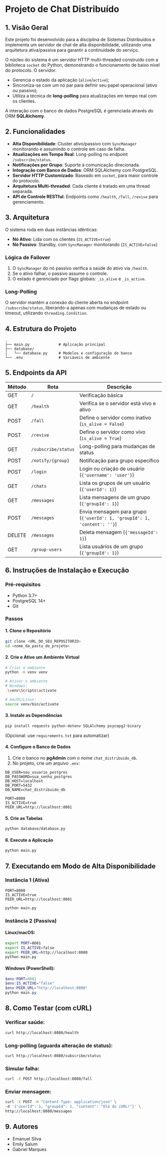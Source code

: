 
# Projeto de Chat Distribuído

## 1. Visão Geral

Este projeto foi desenvolvido para a disciplina de Sistemas Distribuídos e implementa um servidor de chat de alta disponibilidade, utilizando uma arquitetura ativa/passiva para garantir a continuidade do serviço.

O núcleo do sistema é um servidor HTTP multi-threaded construído com a biblioteca `socket` do Python, demonstrando o funcionamento de baixo nível do protocolo. O servidor:

- Gerencia o estado da aplicação (`alive`/`active`);
- Sincroniza-se com um nó par para definir seu papel operacional (ativo ou passivo);
- Utiliza a técnica de **long-polling** para atualizações em tempo real com os clientes.

A interação com o banco de dados PostgreSQL é gerenciada através do ORM **SQLAlchemy**.

## 2. Funcionalidades

- **Alta Disponibilidade**: Cluster ativo/passivo com `SyncManager` monitorando e assumindo o controle em caso de falha.
- **Atualizações em Tempo Real**: Long-polling no endpoint `/subscribe/status`.
- **Notificações por Grupo**: Suporte à comunicação direcionada.
- **Integração com Banco de Dados**: ORM SQLAlchemy com PostgreSQL.
- **Servidor HTTP Customizado**: Baseado em `socket`, para maior controle do protocolo.
- **Arquitetura Multi-threaded**: Cada cliente é tratado em uma thread separada.
- **API de Controle RESTful**: Endpoints como `/health`, `/fall`, `/revive` para gerenciamento.

## 3. Arquitetura

O sistema roda em duas instâncias idênticas:

- **Nó Ativo**: Lida com os clientes (`IS_ACTIVE=true`)
- **Nó Passivo**: Standby, com `SyncManager` monitorando (`IS_ACTIVE=false`)

### Lógica de Failover

1. O `SyncManager` do nó passivo verifica a saúde do ativo via `/health`.
2. Se o ativo falhar, o passivo assume o controle.
3. O estado é gerenciado por flags globais: `_is_alive` e `_is_active`.

### Long-Polling

O servidor mantém a conexão do cliente aberta no endpoint `/subscribe/status`, liberando-a apenas com mudanças de estado ou timeout, utilizando `threading.Condition`.

## 4. Estrutura do Projeto

```
.
├── main.py             # Aplicação principal
├── database/
│   └── database.py     # Modelos e configuração do banco
└── .env                # Variáveis de ambiente
```

## 5. Endpoints da API

| Método | Rota                   | Descrição                                                                 |
|--------|------------------------|---------------------------------------------------------------------------|
| GET    | `/`                    | Verificação básica                                                        |
| GET    | `/health`              | Verifica se o servidor está vivo e ativo                                 |
| POST   | `/fall`                | Define o servidor como inativo (`is_alive = False`)                      |
| POST   | `/revive`              | Define o servidor como vivo (`is_alive = True`)                          |
| GET    | `/subscribe/status`    | Long-polling para mudanças de status                                     |
| POST   | `/notify/{group}`      | Notificação para grupo específico                                        |
| POST   | `/login`               | Login ou criação de usuário (`{'username': 'user'}`)                     |
| GET    | `/chats`               | Lista os grupos de um usuário (`{'userId': 1}`)                          |
| GET    | `/messages`            | Lista mensagens de um grupo (`{'groupId': 1}`)                           |
| POST   | `/messages`            | Envia mensagem para grupo (`{'userId': 1, 'groupId': 1, 'content': ''}`) |
| DELETE | `/messages`            | Deleta mensagem (`{'messageId': 1}`)                                     |
| GET    | `/group-users`         | Lista usuários de um grupo (`{'groupId': 1}`)                            |

## 6. Instruções de Instalação e Execução

### Pré-requisitos

- Python 3.7+
- PostgreSQL 14+
- Git

### Passos

#### 1. Clone o Repositório

```bash
git clone <URL_DO_SEU_REPOSITORIO>
cd <nome_da_pasta_do_projeto>
```

#### 2. Crie e Ative um Ambiente Virtual

```bash
# Criar o ambiente
python -m venv venv

# Ativar o ambiente
# Windows:
.\venv\Scripts\activate

# macOS/Linux:
source venv/bin/activate
```

#### 3. Instale as Dependências

```bash
pip install requests python-dotenv SQLAlchemy psycopg2-binary
```

(Opcional: use `requirements.txt` para automatizar)

#### 4. Configure o Banco de Dados

1. Crie o banco no **pgAdmin** com o nome `chat_distribuido_db`.
2. No projeto, crie um arquivo `.env`:

```env
DB_USER=seu_usuario_postgres
DB_PASSWORD=sua_senha_postgres
DB_HOST=localhost
DB_PORT=5432
DB_NAME=chat_distribuido_db

PORT=8080
IS_ACTIVE=true
PEER_URL=http://localhost:8081
```

#### 5. Crie as Tabelas

```bash
python database/database.py
```

#### 6. Execute a Aplicação

```bash
python main.py
```

## 7. Executando em Modo de Alta Disponibilidade

### Instância 1 (Ativa)

```env
PORT=8080
IS_ACTIVE=true
PEER_URL=http://localhost:8081
```

```bash
python main.py
```

### Instância 2 (Passiva)

#### Linux/macOS:

```bash
export PORT=8081
export IS_ACTIVE=false
export PEER_URL=http://localhost:8080
python main.py
```

#### Windows (PowerShell):

```powershell
$env:PORT=8081
$env:IS_ACTIVE="false"
$env:PEER_URL="http://localhost:8080"
python main.py
```

## 8. Como Testar (com cURL)

### Verificar saúde:

```bash
curl http://localhost:8080/health
```

### Long-polling (aguarda alteração de status):

```bash
curl http://localhost:8080/subscribe/status
```

### Simular falha:

```bash
curl -X POST http://localhost:8080/fall
```

### Enviar mensagem:

```bash
curl -X POST -H "Content-Type: application/json" \
-d '{"userId": 1, "groupId": 1, "content": "Olá do cURL!"}' \
http://localhost:8080/messages
```

## 9. Autores

- Emanuel Silva
- Emily Salum  
- Gabriel Marques  
